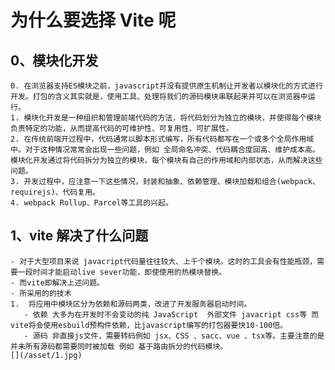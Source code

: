 # 为什么要选择 Vite 呢

## 0、模块化开发

    0. 在浏览器支持ES模块之前，javascript并没有提供原生机制让开发者以模块化的方式进行开发。打包的含义其实就是，使用工具、处理将我们的源码模块串联起来并可以在浏览器中运行。
    1. 模块化开发是一种组织和管理前端代码的方法，将代码划分为独立的模块，并使得每个模块负责特定的功能，从而提高代码的可维护性、可复用性、可扩展性。
    2. 在传统前端开过程中，代码通常以脚本形式编写，所有代码都写在一个或多个全局作用域中。对于这种情况常常会出现一些问题，例如 全局命名冲突、代码耦合度回高、维护成本高。模块化开发通过将代码拆分为独立的模块，每个模块有自己的作用域和内部状态，从而解决这些问题。
    3. 开发过程中，应注意一下这些情况，封装和抽象、依赖管理、模块加载和组合(webpack、requirejs)、代码复用。
    4. webpack Rollup、Parcel等工具的兴起。

## 1、vite 解决了什么问题

    - 对于大型项目来说 javacript代码量往往较大、上千个模块。这时的工具会有性能瓶颈，需要一段时间才能启动live sever功能，即使使用的热模块替换。
    - 而vite即解决上述问题。
    - 所采用的的技术
    1.  将应用中模块区分为依赖和源码两类，改进了开发服务器启动时间。
       - 依赖 大多为在开发时不会变动的纯 JavaScript  外部文件 javacript css等 而vite将会使用esbuild预构件依赖，比javascript编写的打包器要快10-100倍。
       - 源码 非直接js文件，需要转码例如 jsx、CSS 、sacc、vue 、tsx等。主要注意的是并未所有源码都需要同时被加载 例如 基于路由拆分的代码模块。
    [](/asset/1.jpg)
